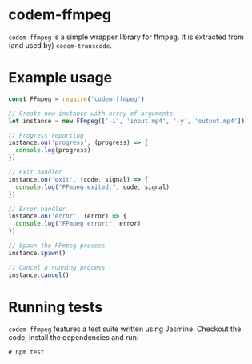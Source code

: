 # codem-ffmpeg

`codem-ffmpeg` is a simple wrapper library for ffmpeg. It is extracted from (and used by) `codem-transcode`.

# Example usage

```javascript
const FFmpeg = require('codem-ffmpeg')

// Create new instance with array of arguments
let instance = new FFmpeg(['-i', 'input.mp4', '-y', 'output.mp4'])

// Progress reporting
instance.on('progress', (progress) => {
  console.log(progress)
})

// Exit handler
instance.on('exit', (code, signal) => {
  console.log("FFmpeg exited:", code, signal)
})

// Error handler
instance.on('error', (error) => {
  console.log("FFmpeg error:", error)
})

// Spawn the FFmpeg process
instance.spawn()

// Cancel a running process
instance.cancel()
```

# Running tests

`codem-ffmpeg` features a test suite written using Jasmine. Checkout the code, install the dependencies and run:

```
# npm test
```